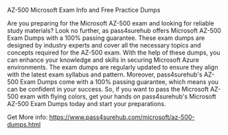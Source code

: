 AZ-500 Microsoft Exam Info and Free Practice Dumps

Are you preparing for the Microsoft AZ-500 exam and looking for reliable study materials? Look no further, as pass4surehub offers Microsoft AZ-500 Exam Dumps with a 100% passing guarantee. These exam dumps are designed by industry experts and cover all the necessary topics and concepts required for the AZ-500 exam. With the help of these dumps, you can enhance your knowledge and skills in securing Microsoft Azure environments. The exam dumps are regularly updated to ensure they align with the latest exam syllabus and pattern. Moreover, pass4surehub's AZ-500 Exam Dumps come with a 100% passing guarantee, which means you can be confident in your success. So, if you want to pass the Microsoft AZ-500 exam with flying colors, get your hands on pass4surehub's Microsoft AZ-500 Exam Dumps today and start your preparations.

Get More info: https://www.pass4surehub.com/microsoft/az-500-dumps.html
